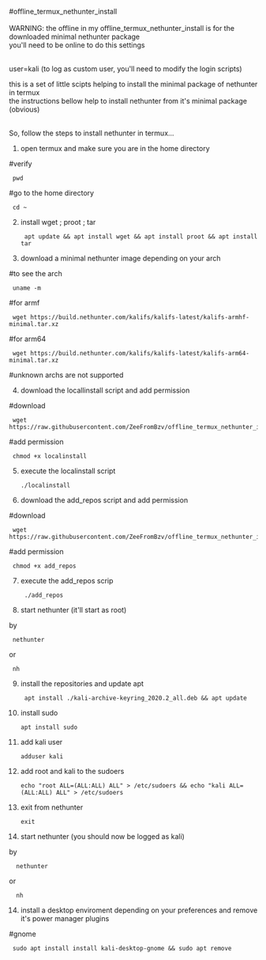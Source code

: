 #offline_termux_nethunter_install<br><br>WARNING: the offline in my offline_termux_nethunter_install is for
the downloaded minimal nethunter package<br> you'll need to be online to do this settings

<br>
user=kali (to log as custom user, you'll need to modify the login scripts)<br>



this is a set of little scipts helping to install the minimal package of nethunter in termux<br>
the instructions bellow help to install nethunter from it's minimal package (obvious)<br><br>

So, follow the steps to install nethunter in termux...

1) open termux and make sure you are in the home directory

  #verify

     pwd

  #go to the home directory

     cd ~

2) install wget ; proot ; tar


        apt update && apt install wget && apt install proot && apt install tar


3) download a minimal nethunter image depending on your arch

  #to see the arch

     uname -m

  #for armf

     wget https://build.nethunter.com/kalifs/kalifs-latest/kalifs-armhf-minimal.tar.xz
  
  #for arm64

     wget https://build.nethunter.com/kalifs/kalifs-latest/kalifs-arm64-minimal.tar.xz

  #unknown archs are not supported

4) download the locallinstall script and add permission

  #download

     wget https://raw.githubusercontent.com/ZeeFromBzv/offline_termux_nethunter_install/main/localinstall
  
  #add permission

     chmod +x localinstall

5) execute the localinstall script

       ./localinstall

6) download the add_repos script and add permission

  #download

     wget https://raw.githubusercontent.com/ZeeFromBzv/offline_termux_nethunter_install/main/add_repos

  #add permission

     chmod +x add_repos

7) execute the add_repos scrip

        ./add_repos

8) start nethunter (it'll start as root)

by

     nethunter

or

     nh

9) install the repositories and update apt

        apt install ./kali-archive-keyring_2020.2_all.deb && apt update

10) install sudo

        apt install sudo

11) add kali user

        adduser kali

11) add root and kali to the sudoers

        echo "root ALL=(ALL:ALL) ALL" > /etc/sudoers && echo "kali ALL=(ALL:ALL) ALL" > /etc/sudoers

12) exit from nethunter

        exit

13) start nethunter (you should now be logged as kali)

by        

      nethunter

or

      nh

14) install a desktop enviroment depending on your preferences and remove it's power manager plugins

#gnome

     sudo apt install install kali-desktop-gnome && sudo apt remove
